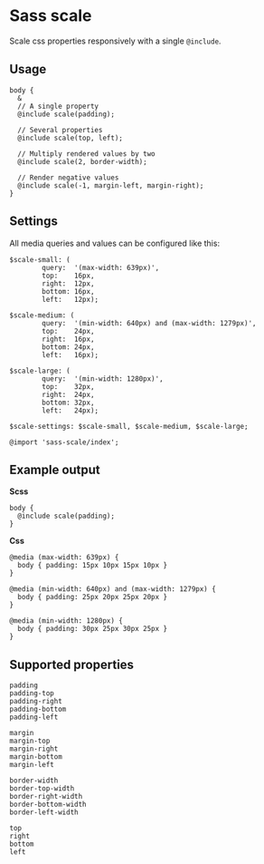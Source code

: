 # Sass scale

Scale css properties responsively with a single `@include`.

## Usage

    body {
      &
      // A single property
      @include scale(padding);

      // Several properties
      @include scale(top, left);

      // Multiply rendered values by two
      @include scale(2, border-width);

      // Render negative values
      @include scale(-1, margin-left, margin-right);
    }

## Settings

All media queries and values can be configured like this:

    $scale-small: (
            query:  '(max-width: 639px)',
            top:    16px,
            right:  12px,
            bottom: 16px,
            left:   12px);

    $scale-medium: (
            query:  '(min-width: 640px) and (max-width: 1279px)',
            top:    24px,
            right:  16px,
            bottom: 24px,
            left:   16px);

    $scale-large: (
            query:  '(min-width: 1280px)',
            top:    32px,
            right:  24px,
            bottom: 32px,
            left:   24px);

    $scale-settings: $scale-small, $scale-medium, $scale-large;

    @import 'sass-scale/index';

## Example output

**Scss**

    body {
      @include scale(padding);
    }

**Css**

    @media (max-width: 639px) {
      body { padding: 15px 10px 15px 10px }
    }

    @media (min-width: 640px) and (max-width: 1279px) {
      body { padding: 25px 20px 25px 20px }
    }

    @media (min-width: 1280px) {
      body { padding: 30px 25px 30px 25px }
    }

## Supported properties

    padding
    padding-top
    padding-right
    padding-bottom
    padding-left

    margin
    margin-top
    margin-right
    margin-bottom
    margin-left

    border-width
    border-top-width
    border-right-width
    border-bottom-width
    border-left-width

    top
    right
    bottom
    left